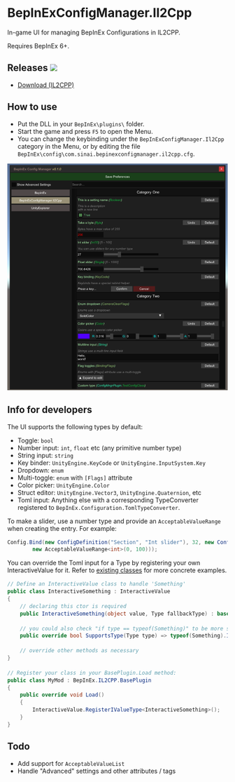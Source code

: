 # BepInExConfigManager.Il2Cpp

In-game UI for managing BepInEx Configurations in IL2CPP.

Requires BepInEx 6+.

## Releases [![](https://img.shields.io/github/release/sinai-dev/BepInExConfigManager.svg?label=release%20notes)](../../releases/latest)

* [Download (IL2CPP)](https://github.com/sinai-dev/BepInExConfigManager/releases/latest/download/BepInExConfigManager.Il2Cpp.zip)

## How to use

* Put the DLL in your `BepInEx\plugins\` folder.
* Start the game and press `F5` to open the Menu.
* You can change the keybinding under the `BepInExConfigManager.Il2Cpp` category in the Menu, or by editing the file `BepInEx\config\com.sinai.bepinexconfigmanager.il2cpp.cfg`.

[![](img/preview.png)](https://raw.githubusercontent.com/sinai-dev/BepInExConfigManager/master/img/preview.png)

## Info for developers

The UI supports the following types by default:

* Toggle: `bool`
* Number input: `int`, `float` etc (any primitive number type)
* String input: `string`
* Key binder: `UnityEngine.KeyCode` or `UnityEngine.InputSystem.Key`
* Dropdown: `enum`
* Multi-toggle: `enum` with `[Flags]` attribute
* Color picker: `UnityEngine.Color`
* Struct editor: `UnityEngine.Vector3`, `UnityEngine.Quaternion`, etc
* Toml input: Anything else with a corresponding TypeConverter registered to `BepInEx.Configuration.TomlTypeConverter`.

To make a slider, use a number type and provide an `AcceptableValueRange` when creating the entry. For example:
```csharp
Config.Bind(new ConfigDefinition("Section", "Int slider"), 32, new ConfigDescription("You can use sliders for any number type",
        new AcceptableValueRange<int>(0, 100))); 
```

You can override the Toml input for a Type by registering your own InteractiveValue for it. Refer to [existing classes](https://github.com/sinai-dev/BepInExConfigManager/tree/main/src/UI/InteractiveValues) for more concrete examples.
```csharp
// Define an InteractiveValue class to handle 'Something'
public class InteractiveSomething : InteractiveValue
{
    // declaring this ctor is required
    public InteractiveSomething(object value, Type fallbackType) : base(value, fallbackType) { }

    // you could also check "if type == typeof(Something)" to be more strict
    public override bool SupportsType(Type type) => typeof(Something).IsAssignableFrom(type);

    // override other methods as necessary
}

// Register your class in your BasePlugin.Load method:
public class MyMod : BepInEx.IL2CPP.BasePlugin
{
    public override void Load()
    {
        InteractiveValue.RegisterIValueType<InteractiveSomething>();
    }
}
```

## Todo

* Add support for `AcceptableValueList`
* Handle "Advanced" settings and other attributes / tags
